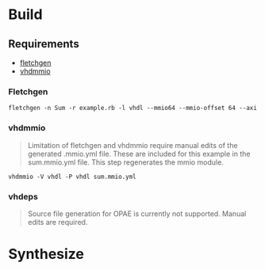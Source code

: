 # Build

## Requirements

- [fletchgen]()
- [vhdmmio]()

### Fletchgen

```
fletchgen -n Sum -r example.rb -l vhdl --mmio64 --mmio-offset 64 --axi
```

### vhdmmio

> Limitation of fletchgen and vhdmmio require manual edits of the generated .mmio.yml file.
> These are included for this example in the sum.mmio.yml file. This step regenerates the mmio module.

```
vhdmmio -V vhdl -P vhdl sum.mmio.yml
```

### vhdeps

> Source file generation for OPAE is currently not supported. Manual edits are required.

# Synthesize
